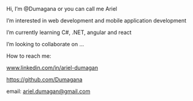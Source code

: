 Hi, I’m @Dumagana or you can call me Ariel

I’m interested in web development and mobile application development

I’m currently learning C#, .NET, angular and react 

I’m looking to collaborate on ...

How to reach me:

www.linkedin.com/in/ariel-dumagan

https://github.com/Dumagana

email: ariel.dumagan@gmail.com
